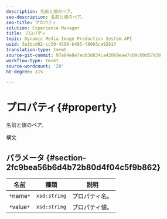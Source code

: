 ```yaml
---
description: 名前と値のペア。
seo-description: 名前と値のペア。
seo-title: プロパティ
solution: Experience Manager
title: プロパティ
topic: Dynamic Media Image Production System API
uuid: 3e1bcd92-cc39-4590-b495-f80b5ca92b1f
translation-type: tm+mt
source-git-commit: 97a84e8e7edd3d834ca42069eae7c09c00d57938
workflow-type: tm+mt
source-wordcount: '29'
ht-degree: 31%

---
```



# プロパティ{#property}

名前と値のペア。

構文

## パラメータ {#section-2fc9bea56b6d4b72b80d4f04c5f9b862}

| 名前 | 種類 | 説明 |
|---|---|---|
| `*`name`*` | `xsd:string` | プロパティ名。 |
| `*`value`*` | `xsd:string` | プロパティ値。 |


